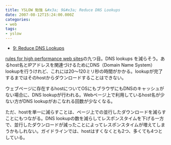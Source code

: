 ```yaml
---
title: YSLOW 勉強 &#x3a; 9&#x3a; Reduce DNS Lookups
date: 2007-08-12T15:24:00.000Z
categories:
- web
tags:
- yslow
---
```

*   [9: Reduce DNS Lookups](http://developer.yahoo.com/performance/rules.html#dns_lookups)

[rules for high performance web sites](http://developer.yahoo.com/performance/rules.html)の九つ目。DNS lookups を減らそう。あるhost名とIPアドレスを関連づけるためにDNS（Domain Name System）lookupを行うけれど、これには20〜120ミリ秒の時間がかかる。lookupが完了するまではそのhostからダウンロードすることはできない。

<!-- more -->

ウェブページに存在するhostについてOSにもブラウザにもDNSのキャッシュがない場合に、DNS lookupが行われる。Webページ上で利用しているhost名が少ない方がDNS lookupがおこなれる回数が少なくなる。

ただ、hostを単一に減らすことは、ページ上での並行したダウンロードを減らすことにもつながる。DNS lookupの数を減らしてレスポンスタイムを下げる一方で、並行したダウンロードが減ったことによってレスポンスタイムが増えてしまうかもしれない。ガイドラインでは、hostはすくなくとも2つ、多くても4つとしている。
